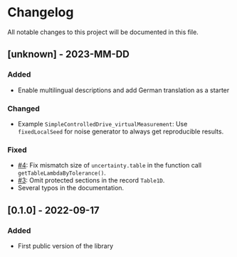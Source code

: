 # Changelog

All notable changes to this project will be documented in this file.

## [unknown] - 2023-MM-DD

### Added

- Enable multilingual descriptions and add German translation as a starter

### Changed

- Example `SimpleControlledDrive_virtualMeasurement`: Use `fixedLocalSeed` for noise generator to always get reproducible results.

### Fixed

- [#4](https://github.com/DLR-SR/Credibility/issues/4): Fix mismatch size of `uncertainty.table` in the function call `getTableLambdaByTolerance()`.
- [#3](https://github.com/DLR-SR/Credibility/issues/3): Omit protected sections in the record `Table1D`.
- Several typos in the documentation.

## [0.1.0]  - 2022-09-17

### Added

- First public version of the library

